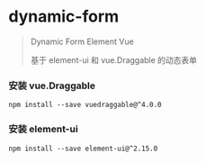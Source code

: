 # dynamic-form
> Dynamic Form Element Vue
>
> 基于 element-ui 和 vue.Draggable 的动态表单
>

### 安装 vue.Draggable

```
npm install --save vuedraggable@^4.0.0
```

### 安装 element-ui

```
npm install --save element-ui@^2.15.0
```
